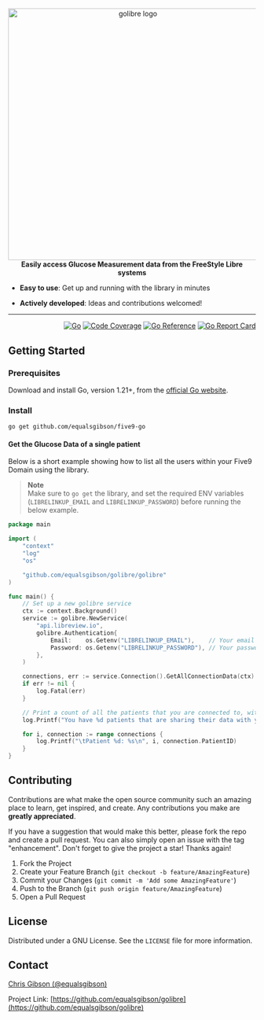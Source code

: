 <!-- markdownlint-configure-file { "MD004": { "style": "consistent" } } -->
<!-- markdownlint-disable MD033 -->

#

<p align="center">
  <picture>
    <img src="https://equalsgibson.github.io/golibre/golibre.png" width="512" height="512" alt="golibre logo">
  </picture>
    <br>
    <strong>Easily access Glucose Measurement data from the FreeStyle Libre systems</strong>

</p>

<!-- markdownlint-enable MD033 -->

-   **Easy to use**: Get up and running with the library in minutes

-   **Actively developed**: Ideas and contributions welcomed!

---

<div align="right">

[![Go][golang]][golang-url]
[![Code Coverage][coverage]][coverage-url]
[![Go Reference][goref]][goref-url]
[![Go Report Card][goreport]][goreport-url]

</div>

## Getting Started  

### Prerequisites  

Download and install Go, version 1.21+, from the [official Go website](https://go.dev/doc/install).

### Install  

```shell
go get github.com/equalsgibson/five9-go
```

#### Get the Glucose Data of a single patient

Below is a short example showing how to list all the users within your Five9 Domain using the library.

> **Note**  
> Make sure to `go get` the library, and set the required ENV variables (`LIBRELINKUP_EMAIL` and `LIBRELINKUP_PASSWORD`) before running the below example.

```go
package main

import (
	"context"
	"log"
	"os"

	"github.com/equalsgibson/golibre/golibre"
)

func main() {
	// Set up a new golibre service
	ctx := context.Background()
	service := golibre.NewService(
		"api.libreview.io",
		golibre.Authentication{
			Email:    os.Getenv("LIBRELINKUP_EMAIL"),    // Your email address
			Password: os.Getenv("LIBRELINKUP_PASSWORD"), // Your password
		},
	)

	connections, err := service.Connection().GetAllConnectionData(ctx)
	if err != nil {
		log.Fatal(err)
	}

	// Print a count of all the patients that you are connected to, with a list of patient IDs
	log.Printf("You have %d patients that are sharing their data with you.\n\n", len(connections))

	for i, connection := range connections {
		log.Printf("\tPatient %d: %s\n", i, connection.PatientID)
	}
}
```

<!-- CONTRIBUTING -->

## Contributing

Contributions are what make the open source community such an amazing place to learn, get inspired, and create. Any contributions you make are **greatly appreciated**.

If you have a suggestion that would make this better, please fork the repo and create a pull request. You can also simply open an issue with the tag "enhancement".
Don't forget to give the project a star! Thanks again!

1. Fork the Project
2. Create your Feature Branch (`git checkout -b feature/AmazingFeature`)
3. Commit your Changes (`git commit -m 'Add some AmazingFeature'`)
4. Push to the Branch (`git push origin feature/AmazingFeature`)
5. Open a Pull Request

<!-- LICENSE -->

## License

Distributed under a GNU License. See the `LICENSE` file for more information.

<!-- CONTACT -->

## Contact

[Chris Gibson (@equalsgibson)](https://github.com/equalsgibson)

Project Link: [https://github.com/equalsgibson/golibre](https://github.com/equalsgibson/golibre)


<!-- MARKDOWN LINKS & IMAGES -->
<!-- https://www.markdownguide.org/basic-syntax/#reference-style-links -->

[golang]: https://img.shields.io/badge/v1.21-000?logo=go&logoColor=fff&labelColor=444&color=%2300ADD8
[golang-url]: https://go.dev/
[coverage]: https://img.shields.io/badge/dynamic/json?url=https%3A%2F%2Fequalsgibson.github.io%2Ffive9-go%2Fcoverage%2Fcoverage.json&query=%24.total&label=Coverage
[coverage-url]: https://equalsgibson.github.io/five9-go/coverage/coverage.html
[goaction]: https://github.com/equalsgibson/five9-go/actions/workflows/go.yml/badge.svg?branch=main
[goaction-url]: https://github.com/equalsgibson/five9-go/actions/workflows/go.yml
[goref]: https://pkg.go.dev/badge/github.com/equalsgibson/five9-go.svg
[goref-url]: https://pkg.go.dev/github.com/equalsgibson/five9-go
[goreport]: https://goreportcard.com/badge/github.com/equalsgibson/five9-go
[goreport-url]: https://goreportcard.com/report/github.com/equalsgibson/five9-go
